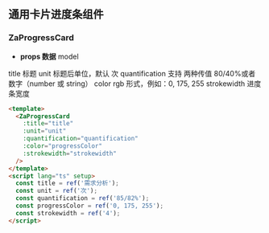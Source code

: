 ## 通用卡片进度条组件

### ZaProgressCard

- **props 数据** model

title 标题
unit 标题后单位，默认 次
quantification 支持 两种传值 80/40%或者数字（number 或 string）
color rgb 形式，例如：0, 175, 255
strokewidth 进度条宽度

```html
<template>
  <ZaProgressCard
    :title="title"
    :unit="unit"
    :quantification="quantification"
    :color="progressColor"
    :strokewidth="strokewidth"
  />
</template>
<script lang="ts" setup>
  const title = ref('需求分析');
  const unit = ref('次');
  const quantification = ref('85/82%');
  const progressColor = ref('0, 175, 255');
  const strokewidth = ref('4');
</script>
```
